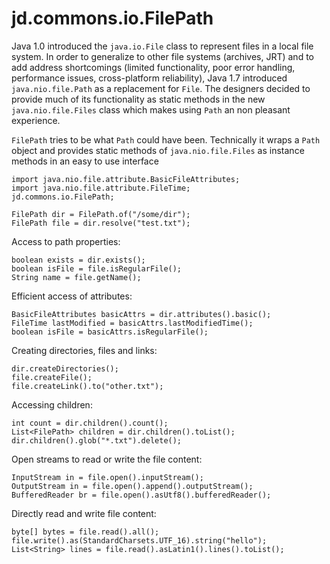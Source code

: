 # jd.commons.io.FilePath

Java 1.0 introduced the `java.io.File` class to represent files in a local file system. 
In order to generalize to other file systems (archives, JRT) and to add address shortcomings
(limited functionality, poor error handling, performance issues, cross-platform reliability), 
Java 1.7 introduced `java.nio.file.Path` as a replacement for `File`.
The designers decided to provide much of its functionality as static methods in the new `java.nio.file.Files` 
class which makes using `Path` an non pleasant experience.

`FilePath` tries to be what `Path` could have been.
Technically it wraps a `Path` object and provides static methods of `java.nio.file.Files` as instance 
methods in an easy to use interface

	import java.nio.file.attribute.BasicFileAttributes;
	import java.nio.file.attribute.FileTime;
	jd.commons.io.FilePath;
	
	FilePath dir = FilePath.of("/some/dir");
	FilePath file = dir.resolve("test.txt");
	
Access to path properties:	
	
	boolean exists = dir.exists();
	boolean isFile = file.isRegularFile(); 
	String name = file.getName();
	
Efficient access of attributes:
	
	BasicFileAttributes basicAttrs = dir.attributes().basic();
	FileTime lastModified = basicAttrs.lastModifiedTime();
	boolean isFile = basicAttrs.isRegularFile(); 
	
Creating directories, files and links:
	
	dir.createDirectories();
	file.createFile();
	file.createLink().to("other.txt");
	
Accessing children:

	int count = dir.children().count();
	List<FilePath> children = dir.children().toList();
	dir.children().glob("*.txt").delete();

Open streams to read or write the file content:

	InputStream in = file.open().inputStream();
	OutputStream in = file.open().append().outputStream();
	BufferedReader br = file.open().asUtf8().bufferedReader();
	
Directly read and write file content:

	byte[] bytes = file.read().all();
	file.write().as(StandardCharsets.UTF_16).string("hello");
	List<String> lines = file.read().asLatin1().lines().toList();	